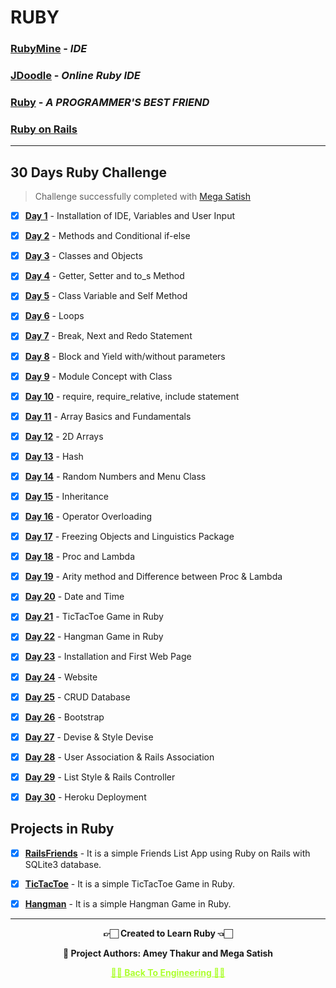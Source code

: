 # RUBY

### [RubyMine](https://www.jetbrains.com/ruby) - _IDE_

### [JDoodle](https://www.jdoodle.com/execute-ruby-online/) - _Online Ruby IDE_

### [Ruby](https://www.ruby-lang.org/en) - _A PROGRAMMER'S BEST FRIEND_

### [Ruby on Rails](https://rubyonrails.org)

---

## 30 Days Ruby Challenge

>Challenge successfully completed with [Mega Satish](https://github.com/msatmod)

 - [x] **[Day 1](https://github.com/Amey-Thakur/RUBY/tree/main/Day%201)** - Installation of IDE, Variables and User Input
 - [x] **[Day 2](https://github.com/Amey-Thakur/RUBY/tree/main/Day%202)** - Methods and Conditional if-else
 - [x] **[Day 3](https://github.com/Amey-Thakur/RUBY/tree/main/Day%203)** - Classes and Objects
 - [x] **[Day 4](https://github.com/Amey-Thakur/RUBY/tree/main/Day%204)** - Getter, Setter and to_s Method
 - [x] **[Day 5](https://github.com/Amey-Thakur/RUBY/tree/main/Day%205)** - Class Variable and Self Method
 - [x] **[Day 6](https://github.com/Amey-Thakur/RUBY/tree/main/Day%206)** - Loops
 - [x] **[Day 7](https://github.com/Amey-Thakur/RUBY/tree/main/Day%207)** - Break, Next and Redo Statement
 - [x] **[Day 8](https://github.com/Amey-Thakur/RUBY/tree/main/Day%208)** - Block and Yield with/without parameters
 - [x] **[Day 9](https://github.com/Amey-Thakur/RUBY/tree/main/Day%209)** - Module Concept with Class
 - [x] **[Day 10](https://github.com/Amey-Thakur/RUBY/tree/main/Day%2010)** - require, require_relative, include statement
 - [x] **[Day 11](https://github.com/Amey-Thakur/RUBY/tree/main/Day%2011)** - Array Basics and Fundamentals
 - [x] **[Day 12](https://github.com/Amey-Thakur/RUBY/tree/main/Day%2012)** - 2D Arrays
 - [x] **[Day 13](https://github.com/Amey-Thakur/RUBY/tree/main/Day%2013)** - Hash
 - [x] **[Day 14](https://github.com/Amey-Thakur/RUBY/tree/main/Day%2014)** - Random Numbers and Menu Class
 - [x] **[Day 15](https://github.com/Amey-Thakur/RUBY/tree/main/Day%2015)** - Inheritance
 - [x] **[Day 16](https://github.com/Amey-Thakur/RUBY/tree/main/Day%2016)** - Operator Overloading
 - [x] **[Day 17](https://github.com/Amey-Thakur/RUBY/tree/main/Day%2017)** - Freezing Objects and Linguistics Package
 - [x] **[Day 18](https://github.com/Amey-Thakur/RUBY/tree/main/Day%2018)** - Proc and Lambda
 - [x] **[Day 19](https://github.com/Amey-Thakur/RUBY/tree/main/Day%2019)** - Arity method and Difference between Proc & Lambda
 - [x] **[Day 20](https://github.com/Amey-Thakur/RUBY/tree/main/Day%2020)** - Date and Time
 - [x] **[Day 21](https://github.com/Amey-Thakur/RUBY/tree/main/Day%2021/TicTacToe)** - TicTacToe Game in Ruby 
 - [x] **[Day 22](https://github.com/Amey-Thakur/RUBY/tree/main/Day%2022)** - Hangman Game in Ruby
 - [x] **[Day 23](https://github.com/Amey-Thakur/RUBY/tree/main/Day%2023%20-%20Day%2030)** - Installation and First Web Page
 - [x] **[Day 24](https://github.com/Amey-Thakur/RUBY/tree/main/Day%2023%20-%20Day%2030)** - Website
 - [x] **[Day 25](https://github.com/Amey-Thakur/RUBY/tree/main/Day%2023%20-%20Day%2030)** - CRUD Database
 - [x] **[Day 26](https://github.com/Amey-Thakur/RUBY/tree/main/Day%2023%20-%20Day%2030)** - Bootstrap
 - [x] **[Day 27](https://github.com/Amey-Thakur/RUBY/tree/main/Day%2023%20-%20Day%2030)** - Devise & Style Devise
 - [x] **[Day 28](https://github.com/Amey-Thakur/RUBY/tree/main/Day%2023%20-%20Day%2030)** - User Association & Rails Association
 - [x] **[Day 29](https://github.com/Amey-Thakur/RUBY/tree/main/Day%2023%20-%20Day%2030)** - List Style & Rails Controller
 - [x] **[Day 30](https://github.com/Amey-Thakur/RUBY/tree/main/Day%2023%20-%20Day%2030)** - Heroku Deployment


## Projects in Ruby

- [x] **[RailsFriends](https://github.com/Amey-Thakur/RAILSFRIENDS)** - It is a simple Friends List App using Ruby on Rails with SQLite3 database.

- [x] **[TicTacToe](https://github.com/Amey-Thakur/TIC-TAC-TOE-IN-RUBY)** - It is a simple TicTacToe Game in Ruby.

- [x] **[Hangman](https://github.com/Amey-Thakur/HANGMAN-IN-RUBY)** - It is a simple Hangman Game in Ruby.

---

<p align="center"> <b> 👉🏻 Created to Learn Ruby 👈🏻 <b> </p>
 
<p align="center"> <b> 👷 Project Authors: Amey Thakur and Mega Satish <b> </p>
 
<p align="center"><a href='https://github.com/Amey-Thakur/COMPUTER-ENGINEERING', style='color: greenyellow;'> ✌🏻 Back To Engineering ✌🏻</p>
